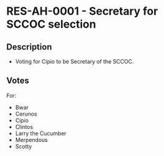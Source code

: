 # RES-AH-0001 - Secretary for SCCOC selection
## Description
- Voting for Cipio to be Secretary of the SCCOC. 
## Votes
For:
- Bwar
- Cerunos
- Cipio
- Clintos
- Larry the Cucumber
- Merpendous
- Scotty

